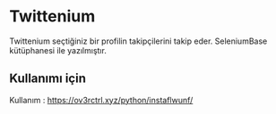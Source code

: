 # Twittenium
Twittenium seçtiğiniz bir profilin takipçilerini takip eder.
SeleniumBase kütüphanesi ile yazılmıştır.
## Kullanımı için
Kullanım : 
https://ov3rctrl.xyz/python/instaflwunf/

